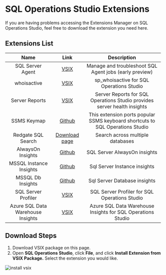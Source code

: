 # SQL Operations Studio Extensions

If you are having problems accessing the Extensions Manager on SQL Operations Studio, feel free to download the extension you need here. 

## Extensions List
| Name             | Link          | Description  |
| :--------------: |:-------------:| :------------:|
| SQL Server Agent | [VSIX](https://sqlopsextensions.blob.core.windows.net/extensions/agent/agent-0.29.0.vsix)              | Manage and troubleshoot SQL Agent jobs (early preview) |
| whoisactive      | [VSIX](https://sqlopsextensions.blob.core.windows.net/extensions/whoisactive/whoisactive-0.1.1.vsix)              | sp_whoisactive for SQL Operations Studio |
| Server Reports   | [VSIX](https://sqlopsextensions.blob.core.windows.net/extensions/ServerReports/server-report-0.1.2.vsix) | Server Reports for SQL Operations Studio provides server health insights |
| SSMS Keymap      | [Github](https://github.com/kevcunnane/ssmskeymap/releases/) | This extension ports popular SSMS keyboard shortcuts to SQL Operations Studio |
| Redgate SQL Search | [Download page](https://www.redgatefoundry.com/SQLSearch) | Search across multiple databases |
| AlwaysOn Insights | [Github](https://github.com/Matticusau/sqlops-alwayson-insights/releases/tag/0.2.1) | SQL Server AlwaysOn insights |
| MSSQL Instance Insights | [Github](https://github.com/Matticusau/sqlops-mssql-instance-insights/releases/tag/0.2.1) | Sql Server Instance insights |
| MSSQL Db Insights   | [Github](https://github.com/Matticusau/sqlops-mssql-db-insights/releases/tag/0.2.1) | Sql Server Database insights |
| SQL Server Profiler   | [VSIX](https://sqlopsextensions.blob.core.windows.net/extensions/profiler/profiler-0.1.1.vsix) | SQL Server Profiler for SQL Operations Studio |
| Azure SQL Data Warehouse Insights   | [VSIX](https://sqlopsextensions.blob.core.windows.net/extensions/sqldwInsights/sql-dw-0.0.1.vsix) | Azure SQL Data Warehouse Insights for SQL Operations Studio |

## Download Steps
1. Download VSIX package on this page.
2. Open **SQL Operations Studio**, click **File**, and click **Install Extension from VSIX Package.** Select the extension you would like.

![install vsix](https://i.imgur.com/TMur9Yp.png)